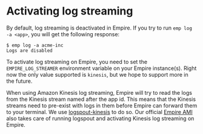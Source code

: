 # Activating log streaming

By default, log streaming is deactivated in Empire. If you try to run
`emp log -a <app>`, you will get the following response:

```console
$ emp log -a acme-inc
Logs are disabled
```

To activate log streaming on Empire, you need to set the `EMPIRE_LOG_STREAMER`
environment variable on your Empire instance(s). Right now the only value supported
is `kinesis`, but we hope to support more in the future.

When using Amazon Kinesis log streaming, Empire will try to read the logs from the
Kinesis stream named after the app id. This means that the Kinesis streams need to pre-exist
with logs in them before Empire can forward them to your terminal. We use [logspout-kinesis](https://github.com/remind101/logspout-kinesis) to do so. Our official [Empire AMI](https://github.com/remind101/empire_ami) also takes care of running logspout and activating Kinesis log streaming on Empire.
